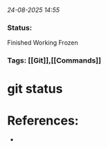 *24-08-2025 14:55*
### Status: 
Finished Working Frozen
### Tags: [[Git]],[[Commands]]


# git status










# References:

- 
  